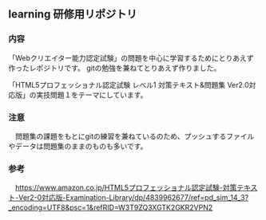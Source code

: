 ## learning 研修用リポジトリ

### 内容
「Webクリエイター能力認定試験」の問題を中心に学習するためにとりあえず作ったレポジトリです。
gitの勉強を兼ねてとりあえず作りました。

「HTML5プロフェッショナル認定試験 レベル1 対策テキスト&問題集 Ver2.0対応版」の実技問題１をテーマにしています。

### 注意
　問題集の課題をもとにgitの練習を兼ねているのため、プッシュするファイルやデータは問題集のままのものも多いです。

### 参考
　https://www.amazon.co.jp/HTML5プロフェッショナル認定試験-対策テキスト-Ver2-0対応版-Examination-Library/dp/4839962677/ref=pd_sim_14_3?_encoding=UTF8&psc=1&refRID=W3T9ZQ3XGTK2GKR2VPN2
　

